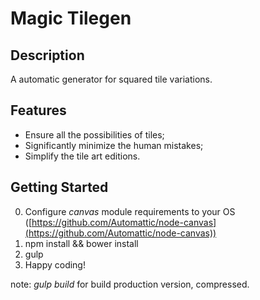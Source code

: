 # Magic Tilegen

## Description

A automatic generator for squared tile variations.

## Features

- Ensure all the possibilities of tiles;
- Significantly minimize the human mistakes;
- Simplify the tile art editions.

## Getting Started

0. Configure _canvas_ module requirements to your OS ([https://github.com/Automattic/node-canvas](https://github.com/Automattic/node-canvas))
1. npm install && bower install
2. gulp
3. Happy coding!

note: _gulp build_ for build production version, compressed.